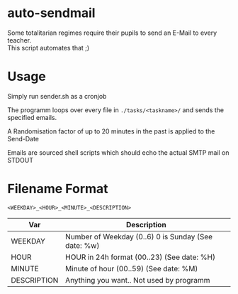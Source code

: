 # auto-sendmail

Some totalitarian regimes require their pupils to send an E-Mail to every teacher.  
This script automates that ;)

# Usage

Simply run sender.sh as a cronjob

The programm loops over every file in `./tasks/<taskname>/` and sends the specified emails.

A Randomisation factor of up to 20 minutes in the past is applied to the Send-Date

Emails are sourced shell scripts which should echo the actual SMTP mail on STDOUT

# Filename Format
`<WEEKDAY>_<HOUR>_<MINUTE>_<DESCRIPTION>`

| Var         | Description |
| ----------- | ----------- |
| WEEKDAY     | Number of Weekday (0..6) 0 is Sunday (See date: %w) |
| HOUR        | HOUR in 24h format (00..23) (See date: %H) |
| MINUTE      | Minute of hour (00..59) (See date: %M) |
| DESCRIPTION | Anything you want.. Not used by programm |
